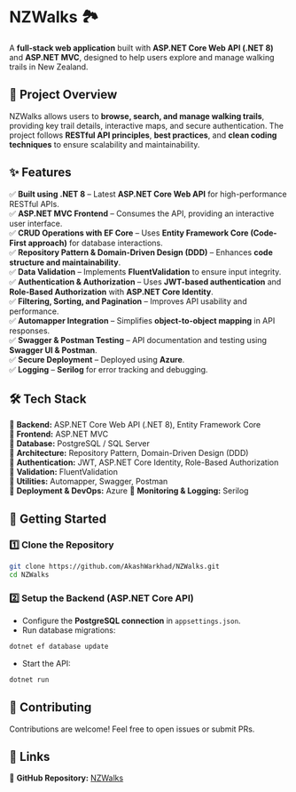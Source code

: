 # **NZWalks 🏞️**  
A **full-stack web application** built with **ASP.NET Core Web API (.NET 8)** and **ASP.NET MVC**, designed to help users explore and manage walking trails in New Zealand.  

## **📌 Project Overview**  
NZWalks allows users to **browse, search, and manage walking trails**, providing key trail details, interactive maps, and secure authentication. The project follows **RESTful API principles**, **best practices**, and **clean coding techniques** to ensure scalability and maintainability.  

## **✨ Features**  
✅ **Built using .NET 8** – Latest **ASP.NET Core Web API** for high-performance RESTful APIs.  
✅ **ASP.NET MVC Frontend** – Consumes the API, providing an interactive user interface.  
✅ **CRUD Operations with EF Core** – Uses **Entity Framework Core (Code-First approach)** for database interactions.  
✅ **Repository Pattern & Domain-Driven Design (DDD)** – Enhances **code structure and maintainability**.  
✅ **Data Validation** – Implements **FluentValidation** to ensure input integrity.  
✅ **Authentication & Authorization** – Uses **JWT-based authentication** and **Role-Based Authorization** with **ASP.NET Core Identity**.  
✅ **Filtering, Sorting, and Pagination** – Improves API usability and performance.  
✅ **Automapper Integration** – Simplifies **object-to-object mapping** in API responses.  
✅ **Swagger & Postman Testing** – API documentation and testing using **Swagger UI & Postman**.  
✅ **Secure Deployment** – Deployed using **Azure**.  
✅ **Logging** – **Serilog** for error tracking and debugging.  

## **🛠 Tech Stack**  
🔹 **Backend:** ASP.NET Core Web API (.NET 8), Entity Framework Core  
🔹 **Frontend:** ASP.NET MVC  
🔹 **Database:** PostgreSQL / SQL Server  
🔹 **Architecture:** Repository Pattern, Domain-Driven Design (DDD)  
🔹 **Authentication:** JWT, ASP.NET Core Identity, Role-Based Authorization  
🔹 **Validation:** FluentValidation  
🔹 **Utilities:** Automapper, Swagger, Postman  
🔹 **Deployment & DevOps:** Azure
🔹 **Monitoring & Logging:** Serilog

## **🚀 Getting Started**  

### **1️⃣ Clone the Repository**  
```bash
git clone https://github.com/AkashWarkhad/NZWalks.git
cd NZWalks
```

### **2️⃣ Setup the Backend (ASP.NET Core API)**  
- Configure the **PostgreSQL connection** in `appsettings.json`.  
- Run database migrations:  
```bash
dotnet ef database update
```  
- Start the API:  
```bash
dotnet run
```

## **🤝 Contributing**  
Contributions are welcome! Feel free to open issues or submit PRs.  

## **🔗 Links**  
📂 **GitHub Repository:** [NZWalks](https://github.com/AkashWarkhad/NZWalks)  
